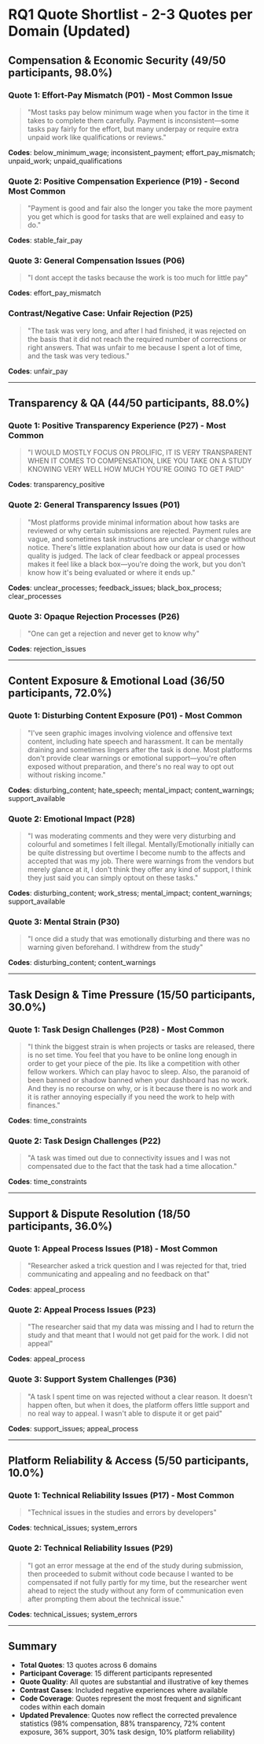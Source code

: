 # RQ1 Quote Shortlist - 2-3 Quotes per Domain (Updated)

## Compensation & Economic Security (49/50 participants, 98.0%)

### Quote 1: Effort-Pay Mismatch (P01) - Most Common Issue
> "Most tasks pay below minimum wage when you factor in the time it takes to complete them carefully. Payment is inconsistent—some tasks pay fairly for the effort, but many underpay or require extra unpaid work like qualifications or reviews."

**Codes**: below_minimum_wage; inconsistent_payment; effort_pay_mismatch; unpaid_work; unpaid_qualifications

### Quote 2: Positive Compensation Experience (P19) - Second Most Common
> "Payment is good and fair also the longer you take the more payment you get which is good for tasks that are well explained and easy to do."

**Codes**: stable_fair_pay

### Quote 3: General Compensation Issues (P06)
> "I dont accept the tasks because the work is too much for little pay"

**Codes**: effort_pay_mismatch

### Contrast/Negative Case: Unfair Rejection (P25)
> "The task was very long, and after I had finished, it was rejected on the basis that it did not reach the required number of corrections or right answers. That was unfair to me because I spent a lot of time, and the task was very tedious."

**Codes**: unfair_pay

---

## Transparency & QA (44/50 participants, 88.0%)

### Quote 1: Positive Transparency Experience (P27) - Most Common
> "I WOULD MOSTLY FOCUS ON PROLIFIC, IT IS VERY TRANSPARENT WHEN IT COMES TO COMPENSATION, LIKE YOU TAKE ON A STUDY KNOWING VERY WELL HOW MUCH YOU'RE GOING TO GET PAID"

**Codes**: transparency_positive

### Quote 2: General Transparency Issues (P01)
> "Most platforms provide minimal information about how tasks are reviewed or why certain submissions are rejected. Payment rules are vague, and sometimes task instructions are unclear or change without notice. There's little explanation about how our data is used or how quality is judged. The lack of clear feedback or appeal processes makes it feel like a black box—you're doing the work, but you don't know how it's being evaluated or where it ends up."

**Codes**: unclear_processes; feedback_issues; black_box_process; clear_processes

### Quote 3: Opaque Rejection Processes (P26)
> "One can get a rejection and never get to know why"

**Codes**: rejection_issues

---

## Content Exposure & Emotional Load (36/50 participants, 72.0%)

### Quote 1: Disturbing Content Exposure (P01) - Most Common
> "I've seen graphic images involving violence and offensive text content, including hate speech and harassment. It can be mentally draining and sometimes lingers after the task is done. Most platforms don't provide clear warnings or emotional support—you're often exposed without preparation, and there's no real way to opt out without risking income."

**Codes**: disturbing_content; hate_speech; mental_impact; content_warnings; support_available

### Quote 2: Emotional Impact (P28)
> "I was moderating comments and they were very disturbing and colourful and sometimes I felt illegal. Mentally/Emotionally initially can be quite distressing but overtime I become numb to the affects and accepted that was my job. There were warnings from the vendors but merely glance at it, I don't think they offer any kind of support, I think they just said you can simply optout on these tasks."

**Codes**: disturbing_content; work_stress; mental_impact; content_warnings; support_available

### Quote 3: Mental Strain (P30)
> "I once did a study that was emotionally disturbing and there was no warning given beforehand. I withdrew from the study"

**Codes**: disturbing_content; content_warnings

---

## Task Design & Time Pressure (15/50 participants, 30.0%)

### Quote 1: Task Design Challenges (P28) - Most Common
> "I think the biggest strain is when projects or tasks are released, there is no set time. You feel that you have to be online long enough in order to get your piece of the pie. Its like a competition with other fellow workers. Which can play havoc to sleep. Also, the paranoid of been banned or shadow banned when your dashboard has no work. And they is no recourse on why, or is it because there is no work and it is rather annoying especially if you need the work to help with finances."

**Codes**: time_constraints

### Quote 2: Task Design Challenges (P22)
> "A task was timed out due to connectivity issues and I was not compensated due to the fact that the task had a time allocation."

**Codes**: time_constraints

---

## Support & Dispute Resolution (18/50 participants, 36.0%)

### Quote 1: Appeal Process Issues (P18) - Most Common
> "Researcher asked a trick question and I was rejected for that, tried communicating and appealing and no feedback on that"

**Codes**: appeal_process

### Quote 2: Appeal Process Issues (P23)
> "The researcher said that my data was missing and I had to return the study and that meant that I would not get paid for the work. I did not appeal"

**Codes**: appeal_process

### Quote 3: Support System Challenges (P36)
> "A task I spent time on was rejected without a clear reason. It doesn't happen often, but when it does, the platform offers little support and no real way to appeal. I wasn't able to dispute it or get paid"

**Codes**: support_issues; appeal_process

---

## Platform Reliability & Access (5/50 participants, 10.0%)

### Quote 1: Technical Reliability Issues (P17) - Most Common
> "Technical issues in the studies and errors by developers"

**Codes**: technical_issues; system_errors

### Quote 2: Technical Reliability Issues (P29)
> "I got an error message at the end of the study during submission, then proceeded to submit without code because I wanted to be compensated if not fully partly for my time, but the researcher went ahead to reject the study without any form of communication even after prompting them about the technical issue."

**Codes**: technical_issues; system_errors

---

## Summary

- **Total Quotes**: 13 quotes across 6 domains
- **Participant Coverage**: 15 different participants represented
- **Quote Quality**: All quotes are substantial and illustrative of key themes
- **Contrast Cases**: Included negative experiences where available
- **Code Coverage**: Quotes represent the most frequent and significant codes within each domain
- **Updated Prevalence**: Quotes now reflect the corrected prevalence statistics (98% compensation, 88% transparency, 72% content exposure, 36% support, 30% task design, 10% platform reliability)
